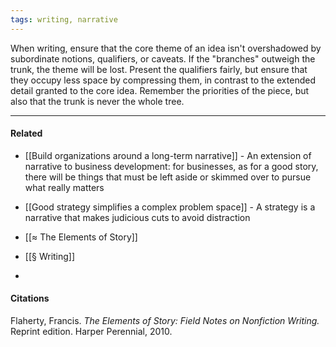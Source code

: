 ```yaml
---
tags: writing, narrative
---
```


When writing, ensure that the core theme of an idea isn't overshadowed by
subordinate notions, qualifiers, or caveats. If the "branches" outweigh the
trunk, the theme will be lost. Present the qualifiers fairly, but ensure that
they occupy less space by compressing them, in contrast to the extended detail
granted to the core idea. Remember the priorities of the piece, but also that
the trunk is never the whole tree.

---

#### Related

- [[Build organizations around a long-term narrative]] - An extension of
  narrative to business development: for businesses, as for a good story, there
  will be things that must be left aside or skimmed over to pursue what really
  matters
- [[Good strategy simplifies a complex problem space]] - A strategy is a
  narrative that makes judicious cuts to avoid distraction

- [[≈ The Elements of Story]]
- [[§ Writing]]
-

#### Citations

Flaherty, Francis. _The Elements of Story: Field Notes on Nonfiction Writing._
Reprint edition. Harper Perennial, 2010.
